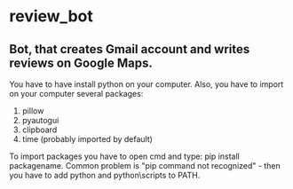 # review_bot
Bot, that creates Gmail account and writes reviews on Google Maps.
------------------------------------------------------------------
You have to have install python on your computer.
Also, you have to import on your computer several packages:
1. pillow
2. pyautogui
3. clipboard
4. time (probably imported by default)

To import packages you have to open cmd and type: pip install packagename.
Common problem is "pip command not recognized" - then you have to add python and python\scripts to PATH.
